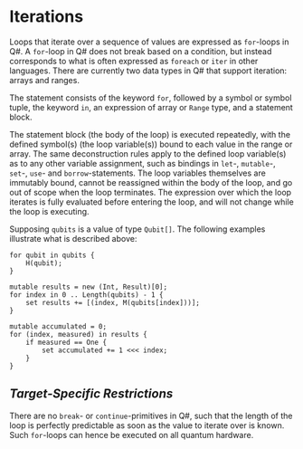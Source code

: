 # Iterations

Loops that iterate over a sequence of values are expressed as `for`-loops in Q#. A `for`-loop in Q# does not break based on a condition, but instead corresponds to what is often expressed as `foreach` or `iter` in other languages. There are currently two data types in Q# that support iteration: arrays and ranges. 

The statement consists of the keyword `for`, followed by a symbol or symbol tuple, the keyword `in`, an expression of array or `Range` type, and a statement block.

The statement block (the body of the loop) is executed repeatedly, with the defined symbol(s) (the loop variable(s)) bound to each value in the range or array.
The same deconstruction rules apply to the defined loop variable(s) as to any other variable assignment, such as bindings in `let`-, `mutable`-, `set`-, `use`- and `borrow`-statements. The loop variables themselves are immutably bound, cannot be reassigned within the body of the loop, and go out of scope when the loop terminates.
The expression over which the loop iterates is fully evaluated before entering the loop, and will not change while the loop is executing.

Supposing `qubits` is a value of type `Qubit[]`. The following examples illustrate what is described above:

```qsharp
for qubit in qubits {
    H(qubit);
}

mutable results = new (Int, Result)[0];
for index in 0 .. Length(qubits) - 1 {
    set results += [(index, M(qubits[index]))];
}

mutable accumulated = 0;
for (index, measured) in results {
    if measured == One {
        set accumulated += 1 <<< index;
    }
}
```

## *Target-Specific Restrictions*

There are no `break`- or `continue`-primitives in Q#, such that the length of the loop is perfectly predictable as soon as the value to iterate over is known. Such `for`-loops can hence be executed on all quantum hardware.



